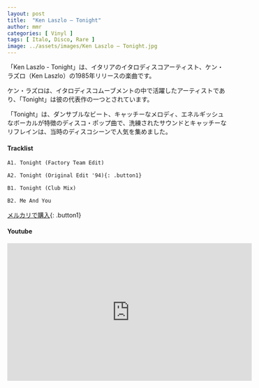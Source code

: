 ```yaml
---
layout: post
title:  "Ken Laszlo – Tonight"
author: mmr
categories: [ Vinyl ]
tags: [ Italo, Disco, Rare ]
image: ../assets/images/Ken Laszlo – Tonight.jpg
---
```


「Ken Laszlo - Tonight」は、イタリアのイタロディスコアーティスト、ケン・ラズロ（Ken Laszlo）の1985年リリースの楽曲です。

ケン・ラズロは、イタロディスコムーブメントの中で活躍したアーティストであり、「Tonight」は彼の代表作の一つとされています。

「Tonight」は、ダンサブルなビート、キャッチーなメロディ、エネルギッシュなボーカルが特徴のディスコ・ポップ曲で、洗練されたサウンドとキャッチーなリフレインは、当時のディスコシーンで人気を集めました。

#### Tracklist
```md
A1. Tonight (Factory Team Edit)

A2. Tonight (Original Edit '94){: .button1}

B1. Tonight (Club Mix)

B2. Me And You
```

[メルカリで購入](https://jp.mercari.com/item/m16945300429?afid=6142608987){: .button1}

#### Youtube
<iframe width="560" height="315" src="https://www.youtube.com/embed/362IGtdem5Y?si=IrAt7FHbHCsigofz" title="YouTube video player" frameborder="0" allow="accelerometer; autoplay; clipboard-write; encrypted-media; gyroscope; picture-in-picture; web-share" referrerpolicy="strict-origin-when-cross-origin" allowfullscreen></iframe>